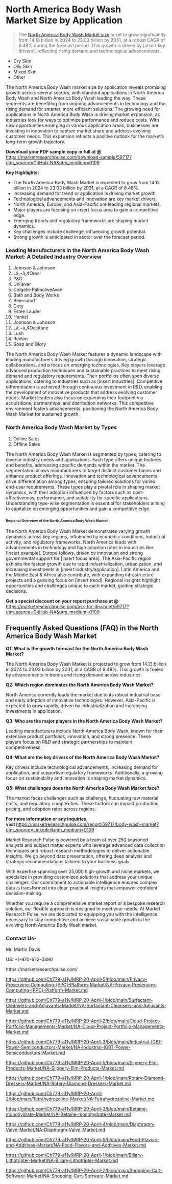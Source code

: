 <h1>North America Body Wash Market&nbsp;Size by Application</h1><blockquote><p>The <a href="https://marketresearchpulse.com/download-sample/59717?utm_source=GitHub-NA&amp;utm_medium=0109">North America Body Wash Market size</a> is set to grow significantly from 14.13 billion in 2024 to 23.03 billion by 2031, at a robust CAGR of 8.48% during the forecast period. This growth is driven by [insert key drivers], reflecting rising demand and technological advancements.</p></blockquote><ul><li>Dry Skin<li> Oily Skin<li> Mixed Skin<li> Other</li></ul><p>The North America Body Wash market size by application reveals promising growth across several sectors, with standout applications in North America Body Wash and North America Body Wash leading the way. These segments are benefiting from ongoing advancements in technology and the rising demand for smarter, more efficient solutions. The growing need for applications in North America Body Wash is driving market expansion, as industries look for ways to optimize performance and reduce costs. With new opportunities emerging in various application areas, businesses are investing in innovation to capture market share and address evolving customer needs. This expansion reflects a positive outlook for the market’s long-term growth trajectory.</p><p><strong>Download your PDF sample copy in full at @ </strong><a href="https://marketresearchpulse.com/download-sample/59717?utm_source=GitHub-NA&amp;utm_medium=0109">https://marketresearchpulse.com/download-sample/59717?utm_source=GitHub-NA&amp;utm_medium=0109</a></p><p><strong>Key Highlights: </strong></p><ul><li>The North America Body Wash Market is expected to grow from 14.13 billion in 2024 to 23.03 billion by 2031, at a CAGR of 8.48%.</li><li>Increasing demand for trend or application is driving market growth.</li><li>Technological advancements and innovation are key market drivers.</li><li>North America, Europe, and Asia-Pacific are leading regional markets.</li><li>Major players are focusing on insert focus area to gain a competitive edge.</li><li>Emerging trends and regulatory frameworks are shaping market dynamics.</li><li>Key challenges include challenge, influencing growth potential.</li><li>Strong growth is anticipated in sector over the forecast period.</li></ul><h3>Leading Manufacturers in the North America Body Wash Market: A Detailed Industry Overview</h3><ol><li>Johnson & Johnson</li><li>Lâ‚¬â„¢Oreal</li><li>P&G</li><li>Unilever</li><li>Colgate-PalmoliveAvon</li><li>Bath and Body Works</li><li>Beiersdorf</li><li>Coty</li><li>Estee Lauder</li><li>Henkel</li><li>Johnson & Johnson</li><li>Lâ‚¬â„¢Occitane</li><li>Lush</li><li>Revlon</li><li>Soap and Glory</li></ol><div class="flex max-w-full flex-col flex-grow"><div class="min-h-8 text-message flex w-full flex-col items-end gap-2 whitespace-normal break-words [.text-message+&amp;]:mt-5" dir="auto" data-message-author-role="assistant" data-message-id="fd8432e4-4910-450d-b182-61b7bfb0a01f" data-message-model-slug="gpt-4o"><div class="flex w-full flex-col gap-1 empty:hidden first:pt-[3px]"><div class="markdown prose w-full break-words dark:prose-invert light"><p>The North America Body Wash Market features a dynamic landscape with leading manufacturers driving growth through innovation, strategic collaborations, and a focus on emerging technologies. Key players leverage advanced production techniques and sustainable practices to meet rising demand and regulatory requirements. Their portfolios often span diverse applications, catering to industries such as [insert industries]. Competitive differentiation is achieved through continuous investment in R&amp;D, enabling the development of innovative products that address evolving customer needs. Market leaders also focus on expanding their footprint via acquisitions, partnerships, and distribution networks. This competitive environment fosters advancements, positioning the North America Body Wash Market for sustained growth.</p></div></div></div></div><h3>North America Body Wash Market by Types</h3><ol><li>Online Sales<li> Offline Sales</li></ol><div class="flex max-w-full flex-col flex-grow"><div class="min-h-8 text-message flex w-full flex-col items-end gap-2 whitespace-normal break-words [.text-message+&amp;]:mt-5" dir="auto" data-message-author-role="assistant" data-message-id="084470be-0bb7-4664-bddf-5156b4f41249" data-message-model-slug="gpt-4o-mini"><div class="flex w-full flex-col gap-1 empty:hidden first:pt-[3px]"><div class="markdown prose w-full break-words dark:prose-invert light"><p>The North America Body Wash Market is segmented by types, catering to diverse industry needs and applications. Each type offers unique features and benefits, addressing specific demands within the market. The segmentation allows manufacturers to target distinct customer bases and enhance product offerings. Innovation and technological advancements drive differentiation among types, ensuring tailored solutions for varied end-user requirements. These types play a pivotal role in shaping market dynamics, with their adoption influenced by factors such as cost-effectiveness, performance, and suitability for specific applications. Understanding type-wise segmentation is essential for stakeholders aiming to capitalize on emerging opportunities and gain a competitive edge.</p></div></div></div></div><h3><span style="font-size: 11px;">Regional Overview of the North America Body Wash Market</span></h3><div class="flex max-w-full flex-col flex-grow"><div class="min-h-8 text-message flex w-full flex-col items-end gap-2 whitespace-normal break-words [.text-message+&amp;]:mt-5" dir="auto" data-message-author-role="assistant" data-message-id="e9038762-ce64-4e30-91c9-9bd413514231" data-message-model-slug="gpt-4o-mini"><div class="flex w-full flex-col gap-1 empty:hidden first:pt-[3px]"><div class="markdown prose w-full break-words dark:prose-invert light"><p>The North America Body Wash Market demonstrates varying growth dynamics across key regions, influenced by economic conditions, industrial activity, and regulatory frameworks. North America leads with advancements in technology and high adoption rates in industries like [insert example]. Europe follows, driven by innovation and strong governmental support for [insert focus area]. The Asia-Pacific region exhibits the fastest growth due to rapid industrialization, urbanization, and increasing investments in [insert industry/application]. Latin America and the Middle East &amp; Africa also contribute, with expanding infrastructure projects and a growing focus on [insert trend]. Regional insights highlight opportunities and challenges unique to each market, guiding strategic decisions.</p></div></div></div></div><p><strong>Get a special discount on your report purchase at @ </strong><a href="https://marketresearchpulse.com/ask-for-discount/59717?utm_source=GitHub-NA&amp;utm_medium=0109">https://marketresearchpulse.com/ask-for-discount/59717?utm_source=GitHub-NA&amp;utm_medium=0109</a></p><h2>Frequently Asked Questions (FAQ) in the North America Body Wash Market</h2><p><strong>Q1: What is the growth forecast for the North America Body Wash Market?</strong></p><p>The North America Body Wash Market is projected to grow from 14.13 billion in 2024 to 23.03 billion by 2031, at a CAGR of 8.48%. This growth is fueled by advancements in trends and rising demand across industries.</p><p><strong>Q2: Which region dominates the North America Body Wash Market?</strong></p><p>North America currently leads the market due to its robust industrial base and early adoption of innovative technologies. However, Asia-Pacific is expected to grow rapidly, driven by industrialization and increasing investments in application.</p><p><strong>Q3: Who are the major players in the North America Body Wash Market?</strong></p><p>Leading manufacturers include North America Body Wash, known for their extensive product portfolios, innovation, and strong presence. These players focus on R&amp;D and strategic partnerships to maintain competitiveness.</p><p><strong>Q4: What are the key drivers of the North America Body Wash Market?</strong></p><p>Key drivers include technological advancements, increasing demand for application, and supportive regulatory frameworks. Additionally, a growing focus on sustainability and innovation is shaping market dynamics.</p><p><strong>Q5: What challenges does the North America Body Wash Market face?</strong></p><p>The market faces challenges such as challenge, fluctuating raw material costs, and regulatory complexities. These factors can impact production, pricing, and adoption rates across regions.</p><p><strong>For more information or any inquiries, visit&nbsp;</strong><a href="https://marketresearchpulse.com/report/59717/body-wash-market?utm_source=Linkedin&utm_medium=0109">https://marketresearchpulse.com/report/59717/body-wash-market?utm_source=Linkedin&utm_medium=0109</a></p><p>Market Research Pulse is powered by a team of over 250 seasoned analysts and subject matter experts who leverage advanced data collection techniques and robust research methodologies to deliver actionable insights. We go beyond data presentation, offering deep analysis and strategic recommendations tailored to your business goals.</p><p>With expertise spanning over 25,000 high-growth and niche markets, we specialize in providing customized solutions that address your unique challenges. Our commitment to actionable intelligence ensures complex data is transformed into clear, practical insights that empower confident decision-making.</p><p>Whether you require a comprehensive market report or a bespoke research solution, our flexible approach is designed to meet your needs. At Market Research Pulse, we are dedicated to equipping you with the intelligence necessary to stay competitive and achieve sustainable growth in the evolving North America Body Wash market.</p><h3><strong>Contact Us-</strong></h3><p>Mr. Martin Davis</p><p>US: +1-970-672-0390</p><p>https://marketresearchpulse.com/</p><p><a href="https://github.com/Ch779-a11y/MRP-20-April-5/blob/main/Privacy-Preserving-Computing-(PPC)-Platform-Market/NA-Privacy-Preserving-Computing-(PPC)-Platform-Market.md">https://github.com/Ch779-a11y/MRP-20-April-5/blob/main/Privacy-Preserving-Computing-(PPC)-Platform-Market/NA-Privacy-Preserving-Computing-(PPC)-Platform-Market.md</a></p><p><a href="https://github.com/Ch779-a11y/MRP-20-April-1/blob/main/Surfactant-Cleansers-and-Adjuvants-Market/NA-Surfactant-Cleansers-and-Adjuvants-Market.md">https://github.com/Ch779-a11y/MRP-20-April-1/blob/main/Surfactant-Cleansers-and-Adjuvants-Market/NA-Surfactant-Cleansers-and-Adjuvants-Market.md</a></p><p><a href="https://github.com/Ch779-a11y/MRP-20-April-2/blob/main/Cloud-Project-Portfolio-Managements-Market/NA-Cloud-Project-Portfolio-Managements-Market.md">https://github.com/Ch779-a11y/MRP-20-April-2/blob/main/Cloud-Project-Portfolio-Managements-Market/NA-Cloud-Project-Portfolio-Managements-Market.md</a></p><p><a href="https://github.com/Ch779-a11y/MRP-20-April-3/blob/main/Industrial-IGBT-Power-Semiconductors-Market/NA-Industrial-IGBT-Power-Semiconductors-Market.md">https://github.com/Ch779-a11y/MRP-20-April-3/blob/main/Industrial-IGBT-Power-Semiconductors-Market/NA-Industrial-IGBT-Power-Semiconductors-Market.md</a></p><p><a href="https://github.com/Ch779-a11y/MRP-20-April-5/blob/main/Slippery-Elm-Products-Market/NA-Slippery-Elm-Products-Market.md">https://github.com/Ch779-a11y/MRP-20-April-5/blob/main/Slippery-Elm-Products-Market/NA-Slippery-Elm-Products-Market.md</a></p><p><a href="https://github.com/Ch779-a11y/MRP-20-April-1/blob/main/Rotary-Diamond-Dressers-Market/NA-Rotary-Diamond-Dressers-Market.md">https://github.com/Ch779-a11y/MRP-20-April-1/blob/main/Rotary-Diamond-Dressers-Market/NA-Rotary-Diamond-Dressers-Market.md</a></p><p><a href="https://github.com/Ch779-a11y/MRP-20-April-2/blob/main/Tetrahydrozoline-Market/NA-Tetrahydrozoline-Market.md">https://github.com/Ch779-a11y/MRP-20-April-2/blob/main/Tetrahydrozoline-Market/NA-Tetrahydrozoline-Market.md</a></p><p><a href="https://github.com/Ch779-a11y/MRP-20-April-3/blob/main/Betaine-monohydrate-Market/NA-Betaine-monohydrate-Market.md">https://github.com/Ch779-a11y/MRP-20-April-3/blob/main/Betaine-monohydrate-Market/NA-Betaine-monohydrate-Market.md</a></p><p><a href="https://github.com/Ch779-a11y/MRP-20-April-4/blob/main/Diaphragm-Valve-Market/NA-Diaphragm-Valve-Market.md">https://github.com/Ch779-a11y/MRP-20-April-4/blob/main/Diaphragm-Valve-Market/NA-Diaphragm-Valve-Market.md</a></p><p><a href="https://github.com/Ch779-a11y/MRP-20-April-5/blob/main/Food-Flavors-and-Additives-Market/NA-Food-Flavors-and-Additives-Market.md">https://github.com/Ch779-a11y/MRP-20-April-5/blob/main/Food-Flavors-and-Additives-Market/NA-Food-Flavors-and-Additives-Market.md</a></p><p><a href="https://github.com/Ch779-a11y/MRP-20-April-1/blob/main/Biliary-Lithotripter-Market/NA-Biliary-Lithotripter-Market.md">https://github.com/Ch779-a11y/MRP-20-April-1/blob/main/Biliary-Lithotripter-Market/NA-Biliary-Lithotripter-Market.md</a></p><p><a href="https://github.com/Ch779-a11y/MRP-20-April-2/blob/main/Shopping-Cart-Software-Market/NA-Shopping-Cart-Software-Market.md">https://github.com/Ch779-a11y/MRP-20-April-2/blob/main/Shopping-Cart-Software-Market/NA-Shopping-Cart-Software-Market.md</a></p>
